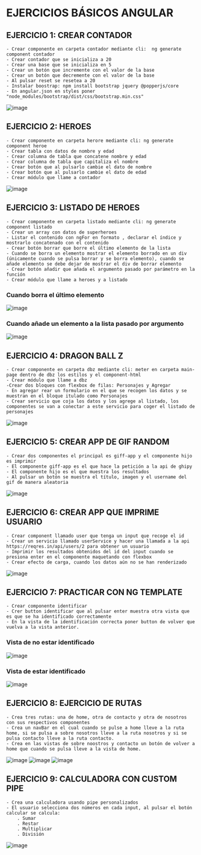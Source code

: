 # EJERCICIOS BÁSICOS ANGULAR

## EJERCICIO 1: CREAR CONTADOR
    - Crear componente en carpeta contador mediante cli:  ng generate component contador
    - Crear contador que se inicializa a 20
    - Crear una base que se inicializa en 5
    - Crear un botón que incremente con el valor de la base
    - Crear un botón que decremente con el valor de la base
    - Al pulsar reset se resetea a 20
    - Instalar boostrap: npm install bootstrap jquery @popperjs/core
    - En angular.json en styles poner "node_modules/bootstrap/dist/css/bootstrap.min.css"
![image](https://user-images.githubusercontent.com/88061350/206145585-977f5c5d-2a4a-42a7-a452-5ebc1d98cdd4.png)

## EJERCICIO 2: HEROES
    - Crear componente en carpeta herore mediante cli: ng generate component heroe
    - Crear tabla con datos de nombre y edad
    - Crear columna de tabla que concatene nombre y edad
    - Crear columna de tabla que capitaliza el nombre
    - Crear botón que al pulsarlo cambie el dato de nombre
    - Crear botón que al pulsarlo cambie el dato de edad
    - Crear módulo que llame a contador

![image](https://user-images.githubusercontent.com/88061350/206170856-8265b1ba-5c1a-4d34-a33b-be008b01e439.png)

## EJERCICIO 3: LISTADO DE HEROES

    - Crear componente en carpeta listado mediante cli: ng generate component listado
    - Crear un array con datos de superheroes
    - Listar el contenido con ngFor en formato , declarar el índice y mostrarlo concatenado con el contenido
    - Crear botón borrar que borre el último elemento de la lista
    - Cuando se borra un elemento mostrar el elemento borrado en un div (únicamente cuando se pulsa borrar y se borra elemento), cuando se añade elemento se debe dejar de mostrar el div de borrar elemento
    - Crear botón añadir que añada el argumento pasado por parámetro en la función
    - Crear módulo que llame a heroes y a listado
### Cuando borra el último elemento
![image](https://user-images.githubusercontent.com/88061350/206181182-370f4c69-b14c-48ce-87b6-7130137cca92.png)
### Cuando añade un elemento a la lista pasado por argumento
![image](https://user-images.githubusercontent.com/88061350/206181259-75ddc2d9-66e9-49d6-a1d1-c61dfe4443da.png)

## EJERCICIO 4: DRAGON BALL Z
    - Crear componente en carpeta dbz mediante cli: meter en carpeta main-page dentro de dbz los estilos y el component-html
    - Crear módulo que llame a dbz
    -Crear dos bloques con flexbox de filas: Personajes y Agregar
    - En agregar rear un formulario en el que se recogen los datos y se muestran en el bloque itulado como Personajes
    - Crear servicio que coja los datos y los agrege al listado, los componentes se van a conectar a este servicio para coger el listado de personajes
![image](https://user-images.githubusercontent.com/88061350/206242374-b540834e-7fa9-441a-9caa-db0949f505f9.png)

## EJERCICIO 5: CREAR APP DE GIF RANDOM

    - Crear dos componentes el principal es giff-app y el componente hijo es imprimir
    - El componente giff-app es el que hace la petición a la api de ghipy
    - El componente hijo es el que muestra los resultados
    - Al pulsar un botón se muestra el título, imagen y el username del gif de manera aleatoria
![image](https://user-images.githubusercontent.com/88061350/206713723-f2713b0f-90fa-4c6c-9be2-fa8116c42aa1.png)

## EJERCICIO 6: CREAR APP QUE IMPRIME USUARIO
    - Crear component llamado user que tenga un input que recoge el id
    - Crear un servicio llamado userService y hacer una llamada a la api https://reqres.in/api/users/2 para obtener un usuario
    - Imprimir los resultados obtenidos del id del input cuando se presiona enter en el componente maquetando con flexbox
    - Crear efecto de carga, cuando los datos aún no se han renderizado
![image](https://user-images.githubusercontent.com/88061350/207029911-cf34d9b4-98ea-44a2-9801-0438b5dca921.png)

## EJERCICIO 7: PRACTICAR CON NG TEMPLATE

    - Crear componente identificar
    - Crer button identificar que al pulsar enter muestra otra vista que es que se ha identificado correctamente
    - En la vista de la identificación correcta poner button de volver que vuelva a la vista anterior.

### Vista de no estar identificado

![image](https://user-images.githubusercontent.com/88061350/207041905-1c1b4822-c7df-4cde-b624-51bc4d28551d.png)

### Vista de estar identificado

![image](https://user-images.githubusercontent.com/88061350/207046880-15d0753e-112d-4168-958b-b378af2dce99.png)

## EJERCICIO 8: EJERCICIO DE RUTAS

    - Crea tres rutas: una de home, otra de contacto y otra de nosotros con sus respectivos componentes
    - Crea un navBar en el cual cuando se pulse a home lleve a la ruta home, si se pulsa a sobre nosotros lleve a la ruta nosotros y si se pulsa contacto lleve a la ruta contacto.
    - Crea en las vistas de sobre noostros y contacto un botón de volver a home que cuando se pulsa lleve a la vista de home.



![image](https://user-images.githubusercontent.com/88061350/207095464-12d7ebec-71b1-49c8-ad6d-64ce956559d7.png)
![image](https://user-images.githubusercontent.com/88061350/207095537-1a0b93d8-819f-4176-a625-4a156ad6e5e3.png)
![image](https://user-images.githubusercontent.com/88061350/207095619-d9354a60-054f-4729-a2c8-792c1cd08a56.png)


## EJERCICIO 9: CALCULADORA CON CUSTOM PIPE
    - Crea una calculadora usando pipe personalizados
    - El usuario selecciona dos números en cada input, al pulsar el botón calcular se calcula:
        . Sumar
        . Restar
        . Multiplicar
        . División

![image](https://user-images.githubusercontent.com/88061350/207106570-8a4545bc-dda8-421e-850e-57d0c5fa3de8.png)